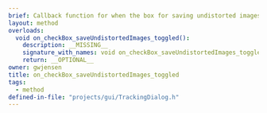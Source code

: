 ```yaml
---
brief: Callback function for when the box for saving undistorted images to disk is toggled.
layout: method
overloads:
  void on_checkBox_saveUndistortedImages_toggled():
    description: __MISSING__
    signature_with_names: void on_checkBox_saveUndistortedImages_toggled()
    return: __OPTIONAL__
owner: gwjensen
title: on_checkBox_saveUndistortedImages_toggled
tags:
  - method
defined-in-file: "projects/gui/TrackingDialog.h"
---
```

